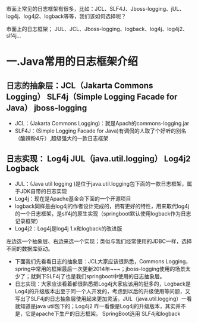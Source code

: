 市面上常见的日志框架有很多，比如：JCL、SLF4J、Jboss-logging、jUL、log4j、log4j2、logback等等，我们该如何选择呢？

市面上的日志框架；
JUL、JCL、Jboss-logging、logback、log4j、log4j2、slf4j…
# 一.Java常用的日志框架介绍
## 日志的抽象层：JCL（Jakarta Commons Logging） SLF4j（Simple Logging Facade for Java） jboss-logging
- JCL：(Jakarta Commons Logging)：就是Apach的commons-logging.jar
- SLF4J：(Simple Logging Facade for Java)有调侃的人取了个好听的别名（酸辣粉4斤）,超级强大的一款日志框架
## 日志实现：  Log4j JUL（java.util.logging） Log4j2 Logback
- JUL：(Java util logging )是位于java.util.logging包下面的一款日志框架，属于JDK自带的日志实现
- Log4j：现在是Apache基金会下面的一个开源项目
- logback同样是由log4j的作者设计完成的，拥有更好的特性，用来取代log4j的一个日志框架，是slf4j的原生实现（springboot默认使用logback作为日志记录框架）
- Log4j2：Log4j是log4j 1.x和logback的改进版


左边选一个抽象层、右边来选一个实现；类似与我们经常使用的JDBC一样，选择不同的数据库驱动。
- 下面我们先看看日志的抽象层：JCL大家应该很熟悉，Commons Logging，spring中常用的框架最后一次更新2014年~~~；jboss-logging使用的场景太少了；就剩下SLF4j了也是我们springboot中使用的日志抽象层。
- 日志实现：大家应该看着都很熟悉把Log4j大家应该用的挺多的，Logback是Log4j的升级版本出至于同一个人开发的，考虑到以后的升级使用等问题，又写出了SLF4j的日志抽象层使用起来更加灵活。JUL（java.util.logging）一看就知道是java util包下的；Log4j2 咋一看像是Log4j的升级版本，其实并不是，它是apache下生产的日志框架。
SpringBoot选用 SLF4j和logback

